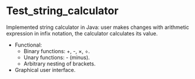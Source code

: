# Test_string_calculator
Implemented string calculator in Java: user makes changes with arithmetic expression in infix notation, the calculator calculates its value.

* Functional:
  - Binary functions: +, -, ×, ÷.
  - Unary functions: - (minus).
  - Arbitrary nesting of brackets.
* Graphical user interface.
